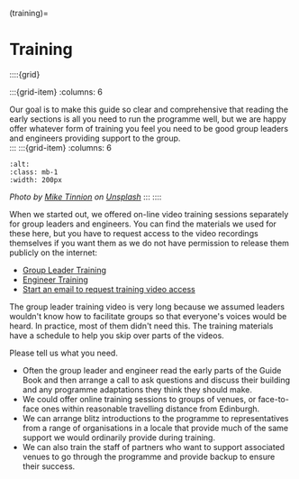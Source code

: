 (training)=
# Training 



::::{grid} 

:::{grid-item}
:columns: 6


Our goal is to make this guide so clear and comprehensive that reading the early sections is all you need to run the programme well, but we are happy offer whatever form of training you feel you need to be good group leaders and engineers providing support to the group.  
:::
:::{grid-item}
:columns: 6
```{image} /images/mike-tinnion-3ym6i13Y9LU-unsplash.jpg
:alt: 
:class: mb-1
:width: 200px
```
*Photo by <a href="https://unsplash.com/@m15ky?utm_source=unsplash&utm_medium=referral&utm_content=creditCopyText">Mike Tinnion</a> on <a href="https://unsplash.com/photos/3ym6i13Y9LU?utm_source=unsplash&utm_medium=referral&utm_content=creditCopyText">Unsplash</a>*
:::
::::

When we started out, we offered on-line video training sessions separately for group leaders and engineers.  You can find the materials we used for these here, but you have to request access to the video recordings themselves if you want them as we do not have permission to release them publicly on the internet:


- [Group Leader Training](https://drive.google.com/drive/folders/1IUpmwuS9PwC9-9DsqXx4rR9FD8PutqjS?usp=drive_link)
- [Engineer Training](https://drive.google.com/drive/folders/1vPF3z6kf3Eln4PPJ3IRys1YV_IPAh5zx?usp=drive_link)
- [Start an email to request training video access](mailto:admin@heathack.org?subject=training%20videos)

The group leader training video is very long because we assumed leaders wouldn't know how to facilitate groups so that everyone's voices would be heard. In practice, most of them didn't need this.  The training materials have a schedule to help you skip over parts of the videos.  

Please tell us what you need.  

- Often the group leader and engineer read the early parts of the Guide Book and then arrange a call to ask questions and discuss their building and any programme adaptations they think they should make.
- We could offer online training sessions to groups of venues, or face-to-face ones within reasonable travelling distance from Edinburgh. 
- We can arrange blitz introductions to the programme to representatives from a range of organisations in a locale that provide much of the same support we would ordinarily provide during training.
- We can also train the staff of partners who want to support associated venues to go through the programme and provide backup to ensure their success.  






